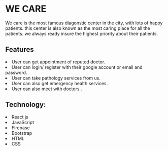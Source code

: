 # WE CARE
We care is the most famous diagonstic center in the city, with lots of happy patients. this center is also known as the most caring place for all the patients. we always ready insure the highest priority about their patients.

## Features
<li>User can get appointment of reputed doctor.</li>
<li>User can login/ register with their google account or email and password.</li>
<li>User can take pathology services  from us.</li>
<li>User can also get emergency health services.</li>
<li>User can also meet with doctors .</li>


## Technology: 
<li>React js</li>
<li>JavaScript</li>
<li>Firebase</li>
<li>Bootstrap</li>
<li>HTML</li>
<li>CSS</li>

